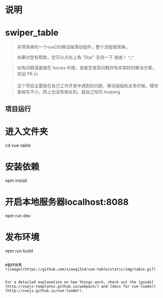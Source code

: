 # 说明
# swiper_table


>  非常简单的一个vue2的移动端滑动组件，整个流程很简单。

>  如果对您有帮助，您可以点右上角 "Star" 支持一下 谢谢！ ^_^

>  如有问题请直接在 Issues 中提，或者您发现问题并有非常好的解决方案，欢迎 PR 👍

>  这个项目主要是在自己工作开发中遇到的问题，移动端指标太多时候，模仿表格写不小，网上也没有相关的，就自己写的
> huqiang




## 项目运行

# 进入文件夹
cd vue-table

# 安装依赖
npm install

# 开启本地服务器localhost:8088
npm run dev

# 发布环境
npm run build
```

#最终效果
![image](https://github.com/xiaoq1314/vue-table/static/img/table.gif)


For a detailed explanation on how things work, check out the [guide](http://vuejs-templates.github.io/webpack/) and [docs for vue-loader](http://vuejs.github.io/vue-loader).

